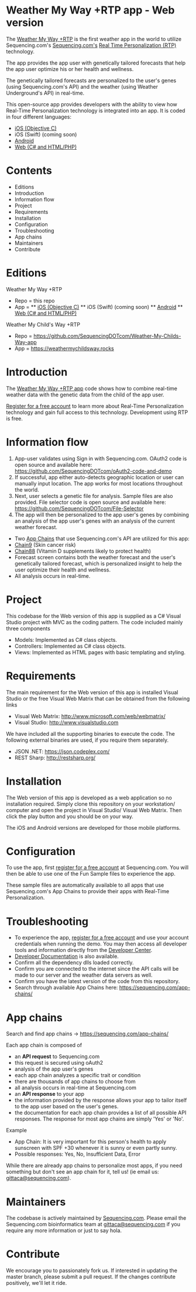 Weather My Way +RTP app - Web version
=========================================
The [Weather My Way +RTP](https://weathermyway.rocks/) is the first weather app in the world to utilize Sequencing.com's [Sequencing.com's](https://sequencing.com/) [Real Time Personalization (RTP)](https://sequencing.com/developer-documentation/what-is-real-time-personalization-rtp/) technology.

The app provides the app user with genetically tailored forecasts that help the app user optimize his or her health and wellness. 

The genetically tailored forecasts are personalized to the user's genes (using Sequencing.com's API) and the weather (using Weather Underground's API) in real-time.

This open-source app provides developers with the ability to view how Real-Time Personalization technology is integrated into an app. It is coded in four different languages:
* [iOS (Objective C)](https://geo.itunes.apple.com/us/app/weather-my-way-+rtp/id1116797084?mt=8)
* iOS (Swift) (coming soon)
* [Android](https://play.google.com/store/apps/details?id=com.sequencing.weather)
* [Web (C# and HTML/PHP)](https://weathermyway.rocks)

Contents
=========================================
* Editions
* Introduction
* Information flow
* Project
* Requirements
* Installation
* Configuration
* Troubleshooting
* App chains
* Maintainers
* Contribute

Editions
=========================================
Weather My Way +RTP 
* Repo = this repo
* App =
** [iOS (Objective C)](https://geo.itunes.apple.com/us/app/weather-my-way-+rtp/id1116797084?mt=8)
** iOS (Swift) (coming soon)
** [Android](https://play.google.com/store/apps/details?id=com.sequencing.weather)
** [Web (C# and HTML/PHP)](https://weathermyway.rocks)

Weather My Child's Way +RTP
* Repo = https://github.com/SequencingDOTcom/Weather-My-Childs-Way-app
* App = https://weathermychildsway.rocks

Introduction
=========================================
The [Weather My Way +RTP app](https://sequencing.com/weather-my-way-rtp) code shows how to combine real-time weather data with the genetic data from the child of the app user.

[Register for a free account](https://sequencing.com/user/register/) to learn more about Real-Time Personalization technology and gain full access to this technology. Development using RTP is free.

Information flow
========================================
1. App-user validates using Sign in with Sequencing.com. OAuth2 code is open source and available here: https://github.com/SequencingDOTcom/oAuth2-code-and-demo
2. If successful, app either auto-detects geographic location or user can manually input location. The app works for most locations throughout the world. 
3. Next, user selects a genetic file for analysis. Sample files are also provided. File selector code is open source and available here: https://github.com/SequencingDOTcom/File-Selector
4. The app will then be personalized to the app user's genes by combining an analysis of the app user's genes with an analysis of the current weather forecast.

* Two [App Chains](https://sequencing.com/app-chains/) that use Sequencing.com's API are utilized for this app: 
 * [Chain9](https://sequencing.com/skin-cancer-risk-melanoma) (Skin cancer risk)
 * [Chain88](https://sequencing.com/optimizing-vitamin-d-levels-very-important-health) (Vitamin D supplements likely to protect health)
* Forecast screen contains both the weather forecast and the user's genetically tailored forecast, which is personalized insight to help the user optimize their health and wellness.
* All analysis occurs in real-time.

Project
========================================
This codebase for the Web version of this app is supplied as a C# Visual Studio project with MVC as the coding pattern. The code included mainly three components

* Models: Implemented as C# class objects.
* Controllers: Implemented as C# class objects.
* Views: Implemented as HTML pages with basic templating and styling.

Requirements
======================================
The main requirement for the Web version of this app is installed Visual Studio or the free Visual Web Matrix that can be obtained from the following links

* Visual Web Matrix: http://www.microsoft.com/web/webmatrix/
* Visual Studio: http://www.visualstudio.com

We have included all the supporting binaries to execute the code. The following external binaries are used, if you require them separately.

* JSON .NET: https://json.codeplex.com/
* REST Sharp: http://restsharp.org/

Installation
======================================
The Web version of this app is developed as a web application so no installation required. Simply clone this repository on your workstation/ computer and open the project in Visual Studio/ Visual Web Matrix. Then click the play button and you should be on your way.

The iOS and Android versions are developed for those mobile platforms.

Configuration
======================================
To use the app, first [register for a free account](https://sequencing.com/user/register) at Sequencing.com. You will then be able to use one of the Fun Sample files to experience the app. 

These sample files are automatically available to all apps that use Sequencing.com's App Chains to provide their apps with Real-Time Personalization.

Troubleshooting
======================================
* To experience the app, [register for a free account](https://sequencing.com/user/register/) and use your account credentials when running the demo. You may then access all developer tools and information directly from the [Developer Center](https://sequencing.com/developer-center/).
* [Developer Documentation](https://sequencing.com/developer-documentation/) is also available.
* Confirm all the dependency dlls loaded correctly.
* Confirm you are connected to the internet since the API calls will be made to our server and the weather data servers as well.
* Confirm you have the latest version of the code from this repository.
* Search through available App Chains here: https://sequencing.com/app-chains/

App chains
======================================
Search and find app chains -> https://sequencing.com/app-chains/

Each app chain is composed of 
* an **API request** to Sequencing.com
 * this request is secured using oAuth2
* analysis of the app user's genes
 * each app chain analyzes a specific trait or condition
 * there are thousands of app chains to choose from
 * all analysis occurs in real-time at Sequencing.com
* an **API response** to your app
 * the information provided by the response allows your app to tailor itself to the app user based on the user's genes.
 * the documentation for each app chain provides a list of all possible API responses. The response for most app chains are simply 'Yes' or 'No'.

Example
* App Chain: It is very important for this person's health to apply sunscreen with SPF +30 whenever it is sunny or even partly sunny.
* Possible responses: Yes, No, Insufficient Data, Error

While there are already app chains to personalize most apps, if you need something but don't see an app chain for it, tell us! (ie email us: gittaca@sequencing.com).

Maintainers
======================================
The codebase is actively maintained by [Sequencing.com](https://sequencing.com/). Please email the Sequencing.com bioinformatics team at gittaca@sequencing.com if you require any more information or just to say hola.

Contribute
======================================
We encourage you to passionately fork us. If interested in updating the master branch, please submit a pull request. If the changes contribute positively, we'll let it ride.
